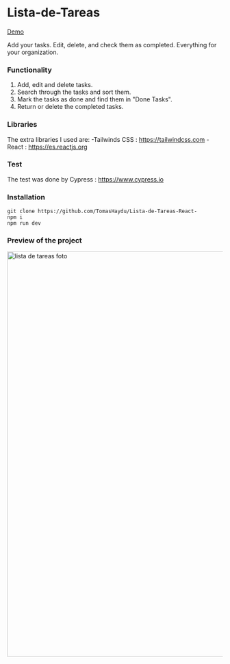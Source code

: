 # Lista-de-Tareas

[Demo](https://tranquil-mousse-c94962.netlify.app)

Add your tasks. Edit, delete, and check them as completed. Everything for your organization.

### Functionality
1. Add, edit and delete tasks.
2. Search through the tasks and sort them.
3. Mark the tasks as done and find them in "Done Tasks".
4. Return or delete the completed tasks.

### Libraries

The extra libraries I used are:
	-Tailwinds CSS : https://tailwindcss.com
	-React : https://es.reactjs.org

### Test
The test was done by Cypress : https://www.cypress.io

### Installation

	git clone https://github.com/TomasHaydu/Lista-de-Tareas-React-
	npm i
	npm run dev

### Preview of the project

<img width="946" alt="lista de tareas foto" src="https://user-images.githubusercontent.com/103974880/218334818-04e7d62e-fea0-4d81-80a5-fcc7252ab200.png">
